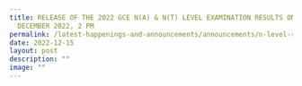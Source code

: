 ```yaml
---
title: RELEASE OF THE 2022 GCE N(A) & N(T) LEVEL EXAMINATION RESULTS ON 19
  DECEMBER 2022, 2 PM
permalink: /latest-happenings-and-announcements/announcements/n-level-results-2022/
date: 2022-12-15
layout: post
description: ""
image: ""
---
```

